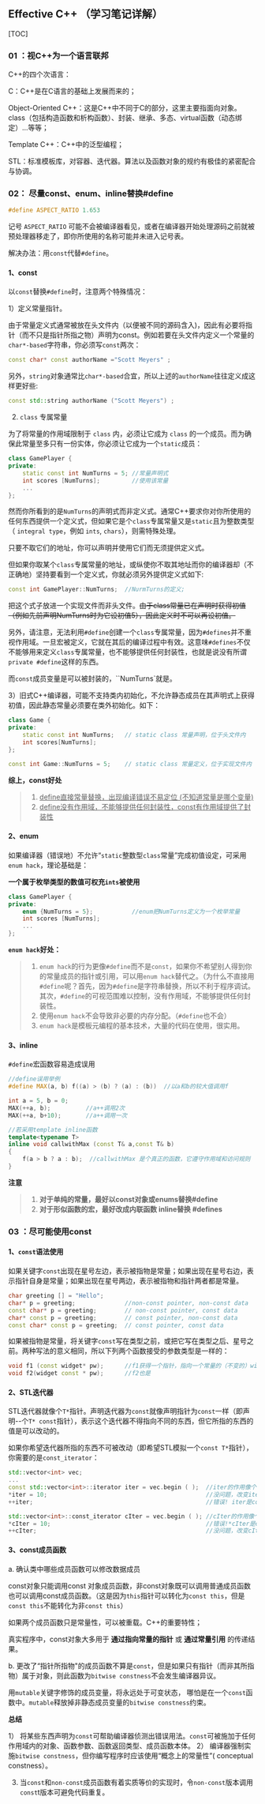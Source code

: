 ## Effective C++   （学习笔记详解）

[TOC]

### 01 ：视C++为一个语言联邦

C++的四个次语言：

C：C++是在C语言的基础上发展而来的；

Object-Oriented C++：这是C++中不同于C的部分，这里主要指面向对象。class（包括构造函数和析构函数）、封装、继承、多态、virtual函数（动态绑定）...等等；

Template C++：C++中的泛型编程；

STL：标准模板库，对容器、迭代器。算法以及函数对象的规约有极佳的紧密配合与协调。

### 02： 尽量const、enum、inline替换#define

```c++
#define ASPECT_RATIO 1.653
```

记号 `ASPECT_RATIO` 可能不会被编译器看见，或者在编译器开始处理源码之前就被预处理器移走了，即你所使用的名称可能并未进入记号表。

解决办法：用`const`代替`#define`。

#### 1、const

以`const`替换`#define`时，注意两个特殊情况：

1）定义常量指针。

​	由于常量定义式通常被放在头文件内（以便被不同的源码含入)，因此有必要将指针（而不只是指针所指之物）声明为const。例如若要在头文件内定义一个常量的`char*-based`字符串，你必须写`const`两次：

```c++
const char* const authorName ="Scott Meyers" ;
```

​	另外，`string`对象通常比`char*-based`合宜，所以上述的`authorName`往往定义成这样更好些:

```c++
const std::string authorName ("Scott Meyers") ;
```

2) `class` 专属常量

为了将常量的作用域限制于 `class` 内，必须让它成为 `class` 的一个成员。而为确保此常量至多只有一份实体，你必须让它成为一个`static`成员：

```c++
class GamePlayer {
private:
	static const int NumTurns = 5; //常量声明式
	int scores [NumTurns];         //使用该常量
	...
};
```

然而你所看到的是`NumTurns`的声明式而非定义式。通常C++要求你对你所使用的任何东西提供一个定义式，但如果它是个`class`专属常量又是`static`且为整数类型（ `integral type`，例如 `ints`, `chars`），则需特殊处理。

只要不取它们的地址，你可以声明并使用它们而无须提供定义式。

但如果你取某个`class`专属常量的地址，或纵使你不取其地址而你的编译器却（不正确地）坚持要看到一个定义式，你就必须另外提供定义式如下:

```c++
const int GamePlayer::NumTurns;  //NurmTurns的定义;
```

把这个式子放进一个实现文件而非头文件。~~由于class常量已在声明时获得初值（例如先前声明NumTurns时为它设初值5），因此定义时不可以再设初值。~~

另外，请注意，无法利用`#define`创建一个`class`专属常量，因为`#defines`并不重视作用域。一旦宏被定义，它就在其后的编译过程中有效。这意味`#defines`不仅不能够用来定义`class`专属常量，也不能够提供任何封装性，也就是说没有所谓`private #define`这样的东西。

而`const`成员变量是可以被封装的，``NumTurns`就是。

3）旧式C++编译器，可能不支持类内初始化，不允许静态成员在其声明式上获得初值，因此静态常量必须要在类外初始化。如下：

```c++
class Game {
private:
    static const int NumTurns;   // static class 常量声明，位于头文件内
    int scores[NumTurns];
};

const int Game::NumTurns = 5;    // static class 常量定义，位于实现文件内
```

**综上，const好处**

> 1. <u>define直接常量替换，出现编译错误不易定位 (不知道常量是哪个变量)</u>
> 2. <u>define没有作用域，不能够提供任何封装性，const有作用域提供了封装性</u>



#### 2、enum

如果编译器（错误地）不允许“`static`整数型`class`常量”完成初值设定，可采用`enum hack`，理论基础是：

**一个属于枚举类型的数值可权充`ints`被使用**

```c++
class GamePlayer {
private:
	enum {NumTurns = 5};           //enum把NumTurns定义为一个枚举常量
	int scores [NumTurns];         
	...
};
```

**`enum hack`好处：**

> 1. `enum hack`的行为更像`#define`而不是`const`，如果你不希望别人得到你的常量成员的指针或引用，可以用`enum hack`替代之。（为什么不直接用`#define`呢？首先，因为`#define`是字符串替换，所以不利于程序调试。其次，`#define`的可视范围难以控制，没有作用域，不能够提供任何封装性。
> 2. 使用`enum hack`不会导致非必要的内存分配。（`#define`也不会）
> 3. `enum hack`是模板元编程的基本技术，大量的代码在使用，很实用。



#### 3、inline

`#define`宏函数容易造成误用

```c++
//define误用举例
#define MAX(a, b) f((a) > (b) ? (a) : (b))  //以a和b的较大值调用f

int a = 5, b = 0;
MAX(++a, b);          //a++调用2次
MAX(++a, b+10);       //a++调用一次

//若采用template inline函数
template<typename T>
inline void callwithMax (const T& a,const T& b)
{
    f(a > b ? a : b);  //callwithMax 是个真正的函数，它遵守作用域和访问规则
}
```

**注意**

> 1. **对于单纯的常量，最好以const对象或enums替换#define**
> 2. **对于形似函数的宏，最好改成内联函数 inline替换 #defines**



### 03 ：尽可能使用const



#### 1、**`const`语法使用**

如果关键字`const`出现在星号左边，表示被指物是常量；如果出现在星号右边，表示指针自身是常量；如果出现在星号两边，表示被指物和指针两者都是常量。

```c++
char greeting [] = "Hello";
char* p = greeting;              //non-const pointer, non-const data
const char* p = greeting;        // non-const pointer, const data
char* const p = greeting;        // const pointer, non-const data
const char* const p = greeting;  // const pointer, const data

```

如果被指物是常量，将关键字`const`写在类型之前，或把它写在类型之后、星号之前。两种写法的意义相同，所以下列两个函数接受的参数类型是一样的：

```c++
void f1 (const widget* pw);      //f1获得一个指针，指向一个常量的（不变的）widget对象.
void f2(widget const * pw);      //f2也是
```

#### 2、STL迭代器

STL迭代器就像个`T*`指针。声明迭代器为`const`就像声明指针为`const`一样（即声明--个`T* const`指针），表示这个迭代器不得指向不同的东西，但它所指的东西的值是可以改动的。

如果你希望迭代器所指的东西不可被改动（即希望STL模拟一个`const T*`指针），你需要的是`const_iterator`：

```c++
std::vector<int> vec;
...
const std::vector<int>::iterator iter = vec.begin ( );  //iter的作用像个T* const
*iter = 10;                                             //没问题，改变iter所指物
++iter;                                                 //错误! iter是const

std::vector<int>::const_iterator cIter = vec.begin ( ); //cIter的作用像个const T*
*cIter = 10;                                            //错误!*cIter是const
++cIter;                                                //没问题，改变cIter.
```

#### 3、const成员函数

a.  确认类中哪些成员函数可以修改数据成员

const对象只能调用const 对象成员函数，非const对象既可以调用普通成员函数也可以调用const成员函数。（这是因为`this`指针可以转化为`const this`，但是`const this`不能转化为非`const this`）

如果两个成员函数只是常量性，可以被重载。C++的重要特性；

真实程序中，const对象大多用于 **通过指向常量的指针** 或 **通过常量引用** 的传递结果。

b.  更改了“指针所指物"的成员函数不算是`const`，但是如果只有指针（而非其所指物）属于对象，则此函数为`bitwise constness`不会发生编译器异议。

用`mutable`关键字修饰的成员变量，将永远处于可变状态， 哪怕是在一个`const`函数中。`mutable`释放掉非静态成员变量的`bitwise constness`约束。

**总结**

1） 将某些东西声明为`const`可帮助编译器侦测出错误用法。`const`可被施加于任何作用域内的对象、函数参数、函数返回类型、成员函数本体。
2） 编译器强制实施`bitwise constness`，但你编写程序时应该使用“概念上的常量性”( conceptual constness）。

3)  当`const`和`non-const`成员函数有着实质等价的实现时，令`non-const`版本调用`const`t版本可避免代码重复。